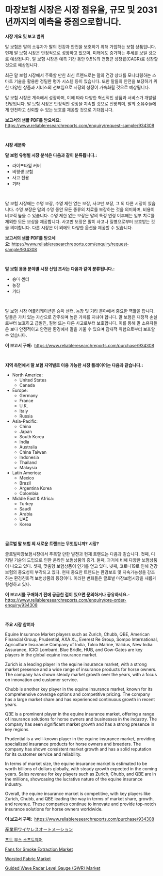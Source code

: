 <p><h1>마장보험 시장은 시장 점유율, 규모 및 2031년까지의 예측을 중점으로합니다.</h1></p><p><strong>시장 개요 및 보고 범위</strong></p>
<p><p>말 보험은 말의 소유자가 말의 건강과 안전을 보호하기 위해 가입하는 보험 상품입니다. 현재 말 보험 시장은 안정적으로 성장하고 있으며, 미래에도 증가하는 추세를 보일 것으로 예상됩니다. 말 보험 시장은 예측 기간 동안 9.5%의 연평균 성장률(CAGR)로 성장할 것으로 예상됩니다. </p><p>최근 말 보험 시장에서 주목할 만한 최신 트렌드로는 말의 건강 상태를 모니터링하는 스마트 기술을 활용한 정밀한 평가 시스템 등이 있습니다. 또한 말들의 안전을 보장하기 위한 다양한 상품과 서비스의 선보임으로 시장의 성장이 가속화될 것으로 예상됩니다. </p><p>말 보험 시장은 계속해서 성장하며, 이에 따라 다양한 혁신적인 상품과 서비스가 개발될 전망입니다. 말 보험 시장은 안정적인 성장을 지속할 것으로 전망되며, 말의 소유주들에게 안전하고 신뢰할 수 있는 보호를 제공할 것으로 기대됩니다.</p></p>
<p><strong>보고서의 샘플 PDF를 받으세요:</strong> <a href="https://www.reliableresearchreports.com/enquiry/request-sample/934308">https://www.reliableresearchreports.com/enquiry/request-sample/934308</a></p>
<p>&nbsp;</p>
<p><strong>시장 세분화</strong></p>
<p><strong>말 보험 유형별 시장 분석은 다음과 같이 분류됩니다.:</strong></p>
<p><ul><li>라이프타임 커버</li><li>비평생 보험</li><li>사고 전용</li><li>기타</li></ul></p>
<p>&nbsp;</p>
<p><p>말 보험 시장에는 수명 보장, 수명 제한 없는 보장, 사고만 보장, 그 외 다른 시장이 있습니다. 수명 보장은 말의 수명 동안 모든 종류의 치료를 보장하는 것을 의미하며, 비용이 비교적 높을 수 있습니다. 수명 제한 없는 보장은 말의 특정 연령 이후에는 일부 치료를 제외한 모든 보상을 제공합니다. 사고만 보장은 말이 사고나 질병으로부터 보호받는 것을 의미합니다. 다른 시장은 이 외에도 다양한 옵션을 제공할 수 있습니다.</p></p>
<p><strong>보고서의 샘플 PDF를 받으세요:</strong>&nbsp;<a href="https://www.reliableresearchreports.com/enquiry/request-sample/934308">https://www.reliableresearchreports.com/enquiry/request-sample/934308</a></p>
<p>&nbsp;</p>
<p><strong> 말 보험 응용 분야별 시장 산업 조사는 다음과 같이 분류됩니다.:</strong></p>
<p><ul><li>승마 센터</li><li>농장</li><li>기타</li></ul></p>
<p>&nbsp;</p>
<p><p>말 보험 시장 어플리케이션은 승마 센터, 농장 및 기타 분야에서 중요한 역할을 합니다. 말들은 가치 있는 자산으로 간주되며 높은 가치를 지녀야 합니다. 말 보험은 재정적 손실로부터 보호하고 급발진, 질병 또는 다른 사고로부터 보호합니다. 이를 통해 말 소유자들은 보다 안정적이고 안전한 환경에서 말을 키울 수 있으며 잠재적 위험으로부터 보호할 수 있습니다.</p></p>
<p><strong>이 보고서 구매:</strong>&nbsp; <a href="https://www.reliableresearchreports.com/purchase/934308">https://www.reliableresearchreports.com/purchase/934308</a></p>
<p>&nbsp;</p>
<p><strong>지역 측면에서 말 보험 지역별로 이용 가능한 시장 플레이어는 다음과 같습니다.:</strong></p>
<p><ul>
    <li>
        North America:
        <ul>
            <li>United States</li>
            <li>Canada</li>
        </ul>
    </li>
    <li>
        Europe:
        <ul>
            <li>Germany</li>
            <li>France</li>
            <li>U.K.</li>
            <li>Italy</li>
            <li>Russia</li>
        </ul>
    </li>
    <li>
        Asia-Pacific:
        <ul>
            <li>China</li>
            <li>Japan</li>
            <li>South Korea</li>
            <li>India</li>
            <li>Australia</li>
            <li>China Taiwan</li>
            <li>Indonesia</li>
            <li>Thailand</li>
            <li>Malaysia</li>
        </ul>
    </li>
    <li>
        Latin America:
        <ul>
            <li>Mexico</li>
            <li>Brazil</li>
            <li>Argentina Korea</li>
            <li>Colombia</li>
        </ul>
    </li>
    <li>
        Middle East & Africa:
        <ul>
            <li>Turkey</li>
            <li>Saudi</li>
            <li>Arabia</li>
            <li>UAE</li>
            <li>Korea</li>
        </ul>
    </li>
    </ul></p>
<p>&nbsp;</p>
<p><strong>글로벌 말 보험 의 새로운 트렌드는 무엇입니까? 시장?</strong></p>
<p><p>글로벌마장보험시장에서 주목할 만한 발전과 현재 트렌드는 다음과 같습니다. 첫째, 디지털 기술의 도입으로 인한 온라인 보험상품의 증가. 둘째, 과거에 비해 다양한 보험상품이 나오고 있다. 셋째, 맞춤형 보험상품이 인기를 얻고 있다. 넷째, 코로나19로 인해 건강보험의 중요성이 부각되고 있다. 현재 중요한 트렌드는 환경보호 및 지속가능성을 강조하는 환경친화적 보험상품의 등장이다. 이러한 변화들은 글로벌 마장보험시장을 새롭게 형성하고 있다.</p></p>
<p><strong>이 보고서를 구매하기 전에 궁금한 점이 있으면 문의하거나 공유하세요.</strong>- <a href="https://www.reliableresearchreports.com/enquiry/pre-order-enquiry/934308">https://www.reliableresearchreports.com/enquiry/pre-order-enquiry/934308</a></p>
<p>&nbsp;</p>
<p><strong>주요 시장 참여자</strong></p>
<p><p>Equine Insurance Market players such as Zurich, Chubb, QBE, American Financial Group, Prudential, AXA XL, Everest Re Group, Sompo International, Agriculture Insurance Company of India, Tokio Marine, Validus, New India Assurance, ICICI Lombard, Blue Bridle, HUB, and Gow-Gates are key players in the global equine insurance market.</p><p>Zurich is a leading player in the equine insurance market, with a strong market presence and a wide range of insurance products for horse owners. The company has shown steady market growth over the years, with a focus on innovation and customer service.</p><p>Chubb is another key player in the equine insurance market, known for its comprehensive coverage options and competitive pricing. The company has a large market share and has experienced continuous growth in recent years.</p><p>QBE is a prominent player in the equine insurance market, offering a range of insurance solutions for horse owners and businesses in the industry. The company has seen significant market growth and has a strong presence in key regions.</p><p>Prudential is a well-known player in the equine insurance market, providing specialized insurance products for horse owners and breeders. The company has shown consistent market growth and has a solid reputation for its customer service and reliability.</p><p>In terms of market size, the equine insurance market is estimated to be worth billions of dollars globally, with steady growth expected in the coming years. Sales revenue for key players such as Zurich, Chubb, and QBE are in the millions, showcasing the lucrative nature of the equine insurance industry. </p><p>Overall, the equine insurance market is competitive, with key players like Zurich, Chubb, and QBE leading the way in terms of market share, growth, and revenue. These companies continue to innovate and provide top-notch insurance solutions for horse owners worldwide.</p></p>
<p><strong>이 보고서 구매:</strong>&nbsp;&nbsp;<a href="https://www.reliableresearchreports.com/purchase/934308">https://www.reliableresearchreports.com/purchase/934308</a></p>
<p><p><a href="https://github.com/zekaoe592392/Market-Research-Report-List-1/blob/main/3350106184397.md">産業用ワイヤレスオートメーション</a></p><p><a href="https://github.com/crfsywufhm81415/Market-Research-Report-List-1/blob/main/8338989184422.md">포토 부스 소프트웨어</a></p><p><a href="https://view.publitas.com/reportprime-1/fans-for-smoke-extraction-market-furnish-information-about-market-size-market-share-market-dynamics-and-projections-spanning-from-2024-to-2031/">Fans for Smoke Extraction Market</a></p><p><a href="https://view.publitas.com/reportprime-1/worsted-fabric-market-dynamics-2024-2031-also-about-its-market-trends-projections-and-opportunities/">Worsted Fabric Market</a></p><p><a href="https://scarlet-rocket-c63.notion.site/Guided-Wave-Radar-Level-Gauge-GWR-Market-Offers-Provide-Insightful-Data-for-the-Time-Period-from-2-6045af0f00b948c08eb255c8fdabf231">Guided Wave Radar Level Gauge (GWR) Market</a></p></p>

